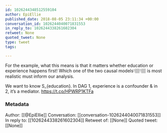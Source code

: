 ```yaml
---
id: 1026244348512559104
author: EpiEllie
published_date: 2018-08-05 23:11:34 +00:00
conversation_id: 1026244040071831553
in_reply_to: 1026244338261602304
retweet: None
quoted_tweet: None
type: tweet
tags:

---
```


For the example, what this means is that it matters whether education or experience happens first! Which one of the two causal models👇🏽👇🏽 is most realistic must inform our analysis.

We want to know S_{education}. In DAG 1, experience is a confounder &amp; in 2, it’s a mediator. https://t.co/HPWRP1KTFa

### Metadata

Author: [[@EpiEllie]]
Conversation: [[conversation-1026244040071831553]]
In reply to: [[1026244338261602304]]
Retweet of: [[None]]
Quoted tweet: [[None]]
